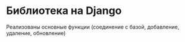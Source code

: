 # Библиотека на Django 
Реализованы основные функции (соединение с базой, добавление, удаление, обновление)
